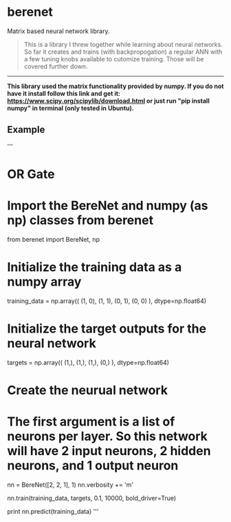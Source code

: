 # berenet
Matrix based neural network library.

> This is a library I threw together while learning about neural networks. So far it creates and trains (with backpropogation)
a regular ANN with a few tuning knobs available to cutomize training. Those will be covered further down.

<hr>

**This library used the matrix functionality provided by numpy. If you do not have it install follow this link and get it:
https://www.scipy.org/scipylib/download.html
or just run "pip install numpy" in terminal (only tested in Ubuntu).**

## Example
'''
# OR Gate

# Import the BereNet and numpy (as np) classes from berenet
from berenet import BereNet, np

# Initialize the training data as a numpy array
training_data = np.array((
		(1, 0),
		(1, 1),
		(0, 1),
		(0, 0)
), dtype=np.float64)

# Initialize the target outputs for the neural network
targets = np.array((
  (1,),
  (1,),
  (1,),
  (0,)
), dtype=np.float64)

# Create the neurual network
# The first argument is a list of neurons per layer. So this network will have 2 input neurons, 2 hidden neurons, and 1 output neuron
nn = BereNet([2, 2, 1], 1)
nn.verbosity += 'm'

nn.train(training_data, targets, 0.1, 10000, bold_driver=True)

print nn.predict(training_data)
'''
